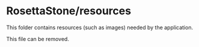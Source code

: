 # RosettaStone/resources

This folder contains resources (such as images) needed by the application. 

This file can be removed.
